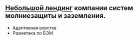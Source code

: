 ## [Небольшой лендинг](https://rivskiy.github.io/Volt-Stream/) компании систем молниезащиты и заземления.

- Адаптивная верстка
- Разметака по БЭМ
